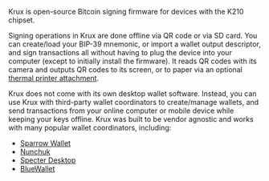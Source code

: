 Krux is open-source Bitcoin signing firmware for devices with the K210 chipset.

Signing operations in Krux are done offline via QR code or via SD card. You can create/load your BIP-39 mnemonic, or import a wallet output descriptor, and sign transactions all without having to plug the device into your computer (except to initially install the firmware). It reads QR codes with its camera and outputs QR codes to its screen, or to paper via an optional [thermal printer attachment](../getting-started/features/printing.en.md). 

Krux does not come with its own desktop wallet software. Instead, you can use Krux with third-party wallet coordinators to create/manage wallets, and send transactions from your online computer or mobile device while keeping your keys offline. Krux was built to be vendor agnostic and works with many popular wallet coordinators, including:

- [Sparrow Wallet](https://www.sparrowwallet.com/)
- [Nunchuk](https://nunchuk.io/)
- [Specter Desktop](https://specter.solutions/)
- [BlueWallet](https://bluewallet.io/)
